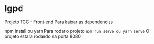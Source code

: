 # lgpd
Projeto TCC - Front-end Para baixar as dependencias

npm install ou yarn
Para rodar o projeto
`npm run serve
ou
yarn serve`
O projeto estara rodando na porta 8080
